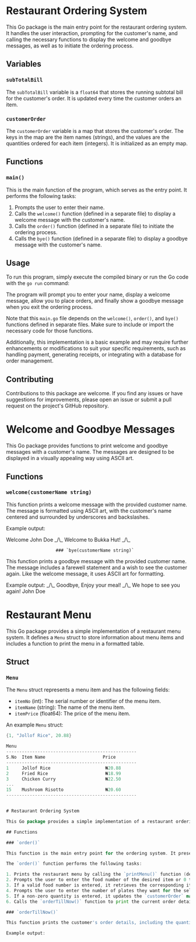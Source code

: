 <!-- @format -->

# Restaurant Ordering System

This Go package is the main entry point for the restaurant ordering system. It handles the user interaction, prompting for the customer's name, and calling the necessary functions to display the welcome and goodbye messages, as well as to initiate the ordering process.

## Variables

### `subTotalBill`

The `subTotalBill` variable is a `float64` that stores the running subtotal bill for the customer's order. It is updated every time the customer orders an item.

### `customerOrder`

The `customerOrder` variable is a map that stores the customer's order. The keys in the map are the item names (strings), and the values are the quantities ordered for each item (integers). It is initialized as an empty map.

## Functions

### `main()`

This is the main function of the program, which serves as the entry point. It performs the following tasks:

1. Prompts the user to enter their name.
2. Calls the `welcome()` function (defined in a separate file) to display a welcome message with the customer's name.
3. Calls the `order()` function (defined in a separate file) to initiate the ordering process.
4. Calls the `bye()` function (defined in a separate file) to display a goodbye message with the customer's name.

## Usage

To run this program, simply execute the compiled binary or run the Go code with the `go run` command:

The program will prompt you to enter your name, display a welcome message, allow you to place orders, and finally show a goodbye message when you exit the ordering process.

Note that this `main.go` file depends on the `welcome()`, `order()`, and `bye()` functions defined in separate files. Make sure to include or import the necessary code for those functions.

Additionally, this implementation is a basic example and may require further enhancements or modifications to suit your specific requirements, such as handling payment, generating receipts, or integrating with a database for order management.

## Contributing

Contributions to this package are welcome. If you find any issues or have suggestions for improvements, please open an issue or submit a pull request on the project's GitHub repository.

# Welcome and Goodbye Messages

This Go package provides functions to print welcome and goodbye messages with a customer's name. The messages are designed to be displayed in a visually appealing way using ASCII art.

## Functions

### `welcome(customerName string)`

This function prints a welcome message with the provided customer name. The message is formatted using ASCII art, with the customer's name centered and surrounded by underscores and backslashes.

Example output:

Welcome John Doe
_/\\\_ Welcome to Bukka Hut! _/\\\_

                       ### `bye(customerName string)`

This function prints a goodbye message with the provided customer name. The message includes a farewell statement and a wish to see the customer again. Like the welcome message, it uses ASCII art for formatting.

Example output:
_/\\\_ Goodbye, Enjoy your meal! _/\\\_
We hope to see you again! John Doe

# Restaurant Menu

This Go package provides a simple implementation of a restaurant menu system. It defines a `Menu` struct to store information about menu items and includes a function to print the menu in a formatted table.

## Struct

### `Menu`

The `Menu` struct represents a menu item and has the following fields:

- `itemNo` (int): The serial number or identifier of the menu item.
- `itemName` (string): The name of the menu item.
- `itemPrice` (float64): The price of the menu item.

An example `Menu` struct:

```go
{1, "Jollof Rice", 20.88}

Menu
--------------------------------------------------
S.No  Item Name                      Price
--------------------------------------------------
1     Jollof Rice                     ₦20.88
2     Fried Rice                      ₦18.99
3     Chicken Curry                   ₦22.50
...
15    Mushroom Risotto                ₦20.60
--------------------------------------------------


# Restaurant Ordering System

This Go package provides a simple implementation of a restaurant ordering system. It allows customers to view the menu, select items, specify quantities, and keep track of their current order. The package also includes functionality to display the running order and calculate the subtotal bill.

## Functions

### `order()`

This function is the main entry point for the ordering system. It presents a menu to the user and allows them to select items, specify quantities, and track their order. The function uses a loop to continuously prompt the user for input until they choose to exit.

The `order()` function performs the following tasks:

1. Prints the restaurant menu by calling the `printMenu()` function (defined in a separate file).
2. Prompts the user to enter the food number of the desired item or 0 to exit.
3. If a valid food number is entered, it retrieves the corresponding item information (name and price) from the `menu` slice.
4. Prompts the user to enter the number of plates they want for the selected item.
5. If a non-zero quantity is entered, it updates the `customerOrder` map with the item name and quantity, and calculates the subtotal bill.
6. Calls the `orderTillNow()` function to print the current order details.

### `orderTillNow()`

This function prints the customer's order details, including the quantity and item name for each ordered item. The output is formatted in a table-like structure for better readability.

Example output:
```
